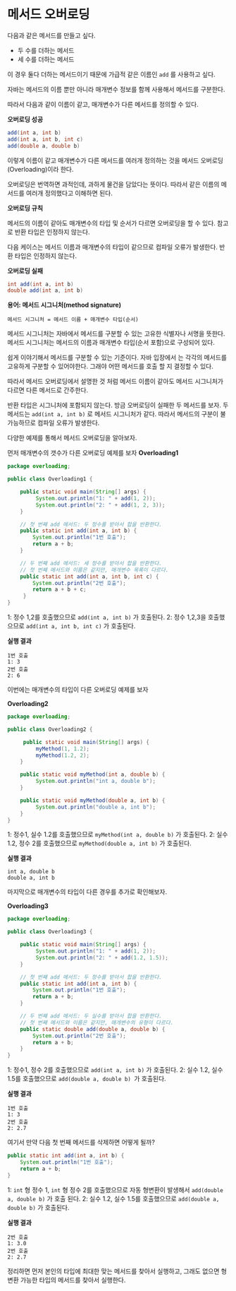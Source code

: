 # 메서드 오버로딩
다음과 같은 메서드를 만들고 싶다.
- 두 수를 더하는 메서드
- 세 수를 더하는 메서드

이 경우 둘다 더하는 메서드이기 때문에 가급적 같은 이름인 `add` 를 사용하고 싶다. 

자바는 메서드의 이름 뿐만 아니라 매개변수 정보를 함께 사용해서 메서드를 구분한다. 

따라서 다음과 같이 이름이 같고, 매개변수가 다른 메서드를 정의할 수 있다.

**오버로딩 성공** 
```java
add(int a, int b)
add(int a, int b, int c)
add(double a, double b)
```
이렇게 이름이 같고 매개변수가 다른 메서드를 여러개 정의하는 것을 메서드 오버로딩(Overloading)이라 한다. 

오버로딩은 번역하면 과적인데, 과하게 물건을 담았다는 뜻이다. 따라서 같은 이름의 메서드를 여러개 정의했다고 이해하면 된다.

**오버로딩 규칙**

메서드의 이름이 같아도 매개변수의 타입 및 순서가 다르면 오버로딩을 할 수 있다. 참고로 반환 타입은 인정하지 않는다.
  
다음 케이스는 메서드 이름과 매개변수의 타입이 같으므로 컴파일 오류가 발생한다. 반환 타입은 인정하지 않는다. 

**오버로딩 실패**
```java
int add(int a, int b)
double add(int a, int b)
```

**용어: 메서드 시그니처(method signature)**

`메서드 시그니처 = 메서드 이름 + 매개변수 타입(순서)`

메서드 시그니처는 자바에서 메서드를 구분할 수 있는 고유한 식별자나 서명을 뜻한다. 메서드 시그니처는 메서드의 이름과 매개변수 타입(순서 포함)으로 구성되어 있다.

쉽게 이야기해서 메서드를 구분할 수 있는 기준이다. 자바 입장에서 는 각각의 메서드를 고유하게 구분할 수 있어야한다. 그래야 어떤 메서드를 호출 할 지 결정할 수 있다.

따라서 메서드 오버로딩에서 설명한 것 처럼 메서드 이름이 같아도 메서드 시그니처가 다르면 다른 메서드로 간주한다. 

반환 타입은 시그니처에 포함되지 않는다. 방금 오버로딩이 실패한 두 메서드를 보자. 두 메서드는 `add(int a, int b)` 로 메서드 시그니처가 같다. 따라서 메서드의 구분이 불가능하므로 컴파일 오류가 발생한다.

다양한 예제를 통해서 메서드 오버로딩을 알아보자. 

먼저 매개변수의 갯수가 다른 오버로딩 예제를 보자
**Overloading1** 
```java
package overloading;

public class Overloading1 {

    public static void main(String[] args) {
         System.out.println("1: " + add(1, 2));
         System.out.println("2: " + add(1, 2, 3));
    }

    // 첫 번째 add 메서드: 두 정수를 받아서 합을 반환한다.
    public static int add(int a, int b) {
        System.out.println("1번 호출");
        return a + b;
    }

    // 두 번째 add 메서드: 세 정수를 받아서 합을 반환한다.
    // 첫 번째 메서드와 이름은 같지만, 매개변수 목록이 다르다.
    public static int add(int a, int b, int c) {
        System.out.println("2번 호출");
        return a + b + c;
     }
}
```
1: 정수 1,2를 호출했으므로 `add(int a, int b)` 가 호출된다.
2: 정수 1,2,3을 호출했으므로 `add(int a, int b, int c)` 가 호출된다.

**실행 결과** 
```
1번 호출
1: 3
2번 호출
2: 6
```
이번에는 매개변수의 타입이 다른 오버로딩 예제를 보자

**Overloading2** 
```java
package overloading;

public class Overloading2 {

     public static void main(String[] args) {
         myMethod(1, 1.2);
         myMethod(1.2, 2);
    }

    public static void myMethod(int a, double b) {
         System.out.println("int a, double b");    
    }

    public static void myMethod(double a, int b) {
         System.out.println("double a, int b");
    }
}
```
1: 정수1, 실수 1.2를 호출했으므로 `myMethod(int a, double b)` 가 호출된다. 
2: 실수 1.2, 정수 2를 호출했으므로 `myMethod(double a, int b)` 가 호출된다.

**실행 결과** 
```
int a, double b
double a, int b
 ```

 마지막으로 매개변수의 타입이 다른 경우를 추가로 확인해보자.
 
 **Overloading3**
```java
package overloading;

public class Overloading3 {

    public static void main(String[] args) {
         System.out.println("1: " + add(1, 2));
         System.out.println("2: " + add(1.2, 1.5));
    }

    // 첫 번째 add 메서드: 두 정수를 받아서 합을 반환한다.
    public static int add(int a, int b) {
        System.out.println("1번 호출");
        return a + b;
    }

    // 두 번째 add 메서드: 두 실수를 받아서 합을 반환한다.
    // 첫 번째 메서드와 이름은 같지만, 매개변수의 유형이 다르다.
    public static double add(double a, double b) {
        System.out.println("2번 호출");
        return a + b;
    }
}
```
1: 정수1, 정수 2를 호출했으므로 `add(int a, int b)` 가 호출된다. 
2: 실수 1.2, 실수 1.5를 호출했으므로 `add(double a, double b) `가 호출된다.

**실행 결과** 
```
1번 호출
1: 3
2번 호출
2: 2.7
```

여기서 만약 다음 첫 번째 메서드를 삭제하면 어떻게 될까? 
```java
public static int add(int a, int b) {
    System.out.println("1번 호출");
    return a + b;
}
```
1: `int` 형 정수 1, `int` 형 정수 2를 호출했으므로 자동 형변환이 발생해서 `add(double a, double b)` 가 호출 된다.
2: 실수 1.2, 실수 1.5를 호출했으므로 `add(double a, double b)` 가 호출된다.

**실행 결과**
```
2번 호출
1: 3.0
2번 호출
2: 2.7
```
정리하면 먼저 본인의 타입에 최대한 맞는 메서드를 찾아서 실행하고, 그래도 없으면 형 변환 가능한 타입의 메서드를 찾아서 실행한다.
